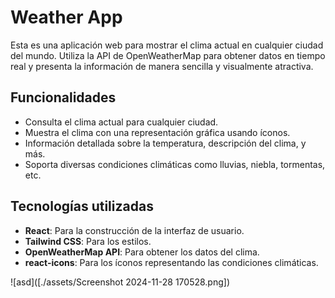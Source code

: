 # Weather App

Esta es una aplicación web para mostrar el clima actual en cualquier ciudad del mundo. Utiliza la API de OpenWeatherMap para obtener datos en tiempo real y presenta la información de manera sencilla y visualmente atractiva.

## Funcionalidades

- Consulta el clima actual para cualquier ciudad.
- Muestra el clima con una representación gráfica usando íconos.
- Información detallada sobre la temperatura, descripción del clima, y más.
- Soporta diversas condiciones climáticas como lluvias, niebla, tormentas, etc.

## Tecnologías utilizadas

- **React**: Para la construcción de la interfaz de usuario.
- **Tailwind CSS**: Para los estilos.
- **OpenWeatherMap API**: Para obtener los datos del clima.
- **react-icons**: Para los íconos representando las condiciones climáticas.


![asd]([./assets/Screenshot 2024-11-28 170528.png])

